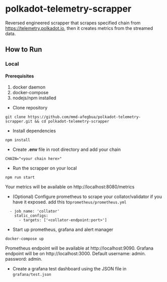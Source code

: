 # polkadot-telemetry-scrapper
Reversed engineered scrapper that scrapes specified chain from https://telemetry.polkadot.io, then it creates metrics from the streamed data.

## How to Run
### Local
#### Prerequisites
1. docker daemon
2. docker-compose
3. nodejs/npm installed

* Clone repository
```
git clone https://github.com/mmd-afegbua/polkadot-telemetry-scrapper.git && cd polkadot-telemetry-scrapper
```
* Install dependencies
```
npm install
```
* Create **.env** file in root directory and add your chain
```
CHAIN="<your chain here>"
```

* Run the scrapper on your local
```
npm run start
```
Your metrics will be available on http://localhost:8080/metrics

* (Optional) Configure prometheus to scrape your collator/validator if you have it exposed.
add this to`prometheus/prometheus.yml`
```
  - job_name: 'collator'
    static_configs:
      - targets: ['<collator-endpoint:port>']
```

* Start up prometheus, grafana and alert manager

```
docker-compose up
```
Prometheus endpoint will be available at http://localhost:9090.
Grafana endpoint will be on http://localhost:3000. Default username: admin. password: admin.

* Create a grafana test dashboard using the JSON file in `grafana/test.json`